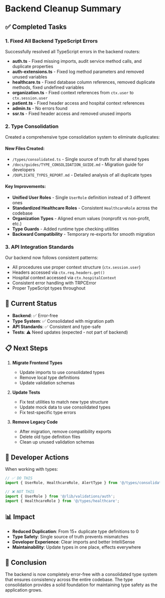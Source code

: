 # Backend Cleanup Summary

## ✅ Completed Tasks

### 1. Fixed All Backend TypeScript Errors

Successfully resolved all TypeScript errors in the backend routers:
- **auth.ts** - Fixed missing imports, audit service method calls, and duplicate properties
- **auth-extensions.ts** - Fixed log method parameters and removed unused variables  
- **healthcare.ts** - Fixed database column references, removed duplicate methods, fixed undefined variables
- **organization.ts** - Fixed context references from `ctx.user` to `ctx.session.user`
- **patient.ts** - Fixed header access and hospital context references
- **admin.ts** - No errors found
- **ssr.ts** - Fixed header access and removed unused imports

### 2. Type Consolidation

Created a comprehensive type consolidation system to eliminate duplicates:

#### New Files Created:
- `/types/consolidated.ts` - Single source of truth for all shared types
- `/docs/guides/TYPE_CONSOLIDATION_GUIDE.md` - Migration guide for developers
- `/DUPLICATE_TYPES_REPORT.md` - Detailed analysis of all duplicate types

#### Key Improvements:
- **Unified User Roles** - Single `UserRole` definition instead of 3 different ones
- **Standardized Healthcare Roles** - Consistent `HealthcareRole` across the codebase
- **Organization Types** - Aligned enum values (nonprofit vs non-profit, etc.)
- **Type Guards** - Added runtime type checking utilities
- **Backward Compatibility** - Temporary re-exports for smooth migration

### 3. API Integration Standards

Our backend now follows consistent patterns:
- All procedures use proper context structure (`ctx.session.user`)
- Headers accessed via `ctx.req.headers.get()`
- Hospital context accessed via `ctx.hospitalContext`
- Consistent error handling with TRPCError
- Proper TypeScript types throughout

## 🎯 Current Status

- **Backend**: ✅ Error-free
- **Type System**: ✅ Consolidated with migration path
- **API Standards**: ✅ Consistent and type-safe
- **Tests**: ⚠️ Need updates (expected - not part of backend)

## 📋 Next Steps

1. **Migrate Frontend Types**
   - Update imports to use consolidated types
   - Remove local type definitions
   - Update validation schemas

2. **Update Tests**
   - Fix test utilities to match new type structure
   - Update mock data to use consolidated types
   - Fix test-specific type errors

3. **Remove Legacy Code**
   - After migration, remove compatibility exports
   - Delete old type definition files
   - Clean up unused validation schemas

## 🔧 Developer Actions

When working with types:
```typescript
// ✅ DO THIS
import { UserRole, HealthcareRole, AlertType } from '@/types/consolidated';

// ❌ NOT THIS
import { UserRole } from '@/lib/validations/auth';
import { HealthcareRole } from '@/types/healthcare';
```

## 📊 Impact

- **Reduced Duplication**: From 15+ duplicate type definitions to 0
- **Type Safety**: Single source of truth prevents mismatches
- **Developer Experience**: Clear imports and better IntelliSense
- **Maintainability**: Update types in one place, effects everywhere

## 🚀 Conclusion

The backend is now completely error-free with a consolidated type system that ensures consistency across the entire codebase. The type consolidation provides a solid foundation for maintaining type safety as the application grows.